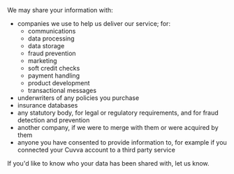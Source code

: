 We may share your information with:

- companies we use to help us deliver our service; for:
	- communications
	- data processing
	- data storage
	- fraud prevention
	- marketing
	- soft credit checks
	- payment handling
	- product development
	- transactional messages
- underwriters of any policies you purchase
- insurance databases
- any statutory body, for legal or regulatory requirements, and for fraud detection and prevention
- another company, if we were to merge with them or were acquired by them
- anyone you have consented to provide information to, for example if you connected your Cuvva account to a third party service

If you'd like to know who your data has been shared with, let us know.
